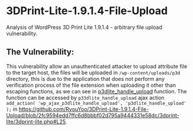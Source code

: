 # 3DPrint-Lite-1.9.1.4-File-Upload
Analysis of WordPress 3D Print Lite 1.9.1.4 - arbitrary file upload vulnerability.

## The Vulnerability:
This vulnerability allow an unauthenticated attacker to upload attribute file to the target host, the files will be uploaded in `/wp-content/uploads/p3d` directory, this is due to the application that does not perform any verification process of the file extension when uploading it other than escaping functions, as we can see in [p3dlite_handle_upload](https://github.com/RyouYoo/3DPrint-Lite-1.9.1.4-File-Upload/blob/2fc9594edd7ffc6d8bbbf02d795a9444331e58dc/3dprint-lite/includes/3dprint-lite-functions.php#L1066) function.
The function can be accessed by `p33dlite_handle_upload` ajax action ```add_action( 'wp_ajax_p3dlite_handle_upload', 'p3dlite_handle_upload' );``` in https://github.com/RyouYoo/3DPrint-Lite-1.9.1.4-File-Upload/blob/2fc9594edd7ffc6d8bbbf02d795a9444331e58dc/3dprint-lite/3dprint-lite.php#L25.
